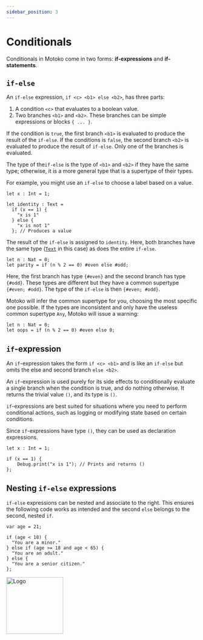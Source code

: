 ```yaml
---
sidebar_position: 3
---
```


# Conditionals

Conditionals in Motoko come in two forms: **if-expressions** and **if-statements**.

## `if-else`

An `if-else` expression, `if <c> <b1> else <b2>`, has three parts: 

1. A condition `<c>` that evaluates to a boolean value.
2. Two branches `<b1>` and `<b2>`. These branches can be simple expressions or blocks `{ ... }`.

If the condition is `true`, the first branch `<b1>` is evaluated to produce the result of the `if-else`.
If the conditions is `false`, the second branch  `<b2>`  is evaluated to produce the result of `if-else`.
Only one of the branches is evaluated.

The type of the`if-else` is the type of `<b1>` and `<b2>` if they have the same type; otherwise, it is a more general type that is a supertype of their types.

For example, you might use an `if-else` to choose a label based on a value.

```motoko no-repl
let x : Int = 1;

let identity : Text =
  if (x == 1) {
    "x is 1"
  } else {
    "x is not 1"
  }; // Produces a value
```

The result of the `if-else` is assigned to `identity`. Here, both branches have the same type ([`Text`](https://internetcomputer.org/docs/motoko/base/Text) in this case) as does the entire `if-else`.

``` motoko no-repl
let n : Nat = 0; 
let parity = if (n % 2 == 0) #even else #odd;
```
Here, the first branch has type `{#even}` and the second branch has type `{#odd}`. These types are different but they have a common supertype `{#even; #odd}`. The type of the `if-else` is then `{#even; #odd}`.

Motoko will infer the common supertype for you, choosing the most specific one possible. If the types are inconsistent and only have the useless common supertype `Any`, Motoko will issue a warning:

``` motoko
let n : Nat = 0; 
let oops = if (n % 2 == 0) #even else 0;
```

## `if`-expression

An `if`-expression takes the form `if <c> <b1>` and is like an `if-else` but omits the else and second branch `else <b2>`.

An `if`-expression is used purely for its side effects to conditionally evaluate a single branch when the condition is true, and do nothing otherwise. It returns the trivial value `()`, and its type is `()`.

`if`-expressions are best suited for situations where you need to perform conditional actions, such as logging or modifying state based on certain conditions.

Since `if`-expressions have type `()`, they can be used as declaration expressions.

```motoko no-repl
let x : Int = 1;

if (x == 1) {
    Debug.print("x is 1"); // Prints and returns ()
};
```


## Nesting `if-else` expressions

`if-else` expressions can be nested and associate to the right. This ensures the following code works as intended and the second `else` belongs to the second, nested `if`.

```motoko no-repl
var age = 21;

if (age < 18) {
  "You are a minor."
} else if (age >= 18 and age < 65) {
  "You are an adult."
} else {
  "You are a senior citizen."
};
```


<img src="https://cdn-assets-eu.frontify.com/s3/frontify-enterprise-files-eu/eyJwYXRoIjoiZGZpbml0eVwvYWNjb3VudHNcLzAxXC80MDAwMzA0XC9wcm9qZWN0c1wvNFwvYXNzZXRzXC8zOFwvMTc2XC9jZGYwZTJlOTEyNDFlYzAzZTQ1YTVhZTc4OGQ0ZDk0MS0xNjA1MjIyMzU4LnBuZyJ9:dfinity:9Q2_9PEsbPqdJNAQ08DAwqOenwIo7A8_tCN4PSSWkAM?width=2400" alt="Logo" width="150" height="150" />
